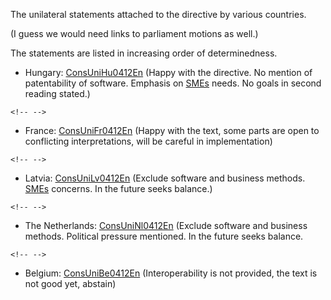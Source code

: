 The unilateral statements attached to the directive by various
countries.

(I guess we would need links to parliament motions as well.)

The statements are listed in increasing order of determinedness.

-   Hungary: [ConsUniHu0412En](ConsUniHu0412En "wikilink") (Happy with
    the directive. No mention of patentability of software. Emphasis on
    [SMEs](SMEs "wikilink") needs. No goals in second reading stated.)

```{=html}
<!-- -->
```
-   France: [ConsUniFr0412En](ConsUniFr0412En "wikilink") (Happy with
    the text, some parts are open to conflicting interpretations, will
    be careful in implementation)

```{=html}
<!-- -->
```
-   Latvia: [ConsUniLv0412En](ConsUniLv0412En "wikilink") (Exclude
    software and business methods. [SMEs](SMEs "wikilink") concerns. In
    the future seeks balance.)

```{=html}
<!-- -->
```
-   The Netherlands: [ConsUniNl0412En](ConsUniNl0412En "wikilink")
    (Exclude software and business methods. Political pressure
    mentioned. In the future seeks balance.

```{=html}
<!-- -->
```
-   Belgium: [ConsUniBe0412En](ConsUniBe0412En "wikilink")
    (Interoperability is not provided, the text is not good yet,
    abstain)
